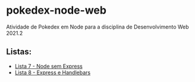 # pokedex-node-web
Atividade de Pokedex em Node para a disciplina de Desenvolvimento Web 2021.2

## Listas:
- [Lista 7 - Node sem Express](./tree/main)
- [Lista 8 - Express e Handlebars](./tree/feature/0.1.0-express)
